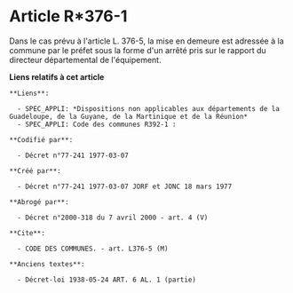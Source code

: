 # Article R*376-1

Dans le cas prévu à l'article L. 376-5, la mise en demeure est adressée à la commune par le préfet sous la forme d'un arrêté
pris sur le rapport du directeur départemental de l'équipement.

**Liens relatifs à cet article**

	**Liens**:

	  - SPEC_APPLI: *Dispositions non applicables aux départements de la Guadeloupe, de la Guyane, de la Martinique et de la Réunion*
	  - SPEC_APPLI: Code des communes R392-1 :

	**Codifié par**:

	  - Décret n°77-241 1977-03-07

	**Créé par**:

	  - Décret n°77-241 1977-03-07 JORF et JONC 18 mars 1977

	**Abrogé par**:

	  - Décret n°2000-318 du 7 avril 2000 - art. 4 (V)

	**Cite**:

	  - CODE DES COMMUNES. - art. L376-5 (M)

	**Anciens textes**:

	  - Décret-loi 1938-05-24 ART. 6 AL. 1 (partie)
